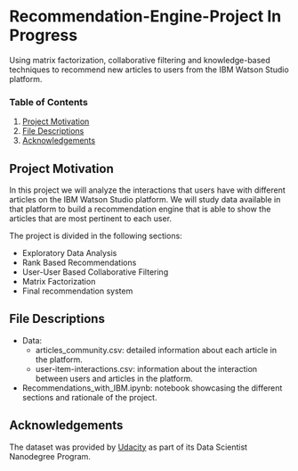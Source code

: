 # Recommendation-Engine-Project In Progress
Using matrix factorization, collaborative filtering and knowledge-based techniques to recommend new articles to users from the IBM Watson Studio platform.

### Table of Contents

1. [Project Motivation](#motivation)
2. [File Descriptions](#files)
3. [Acknowledgements](#acknowledgements)

## Project Motivation <a name="motivation"></a>

In this project we will analyze the interactions that users have with different articles on the IBM Watson Studio platform. 
We will study data available in that platform to build a recommendation engine that is able to show the articles that are most pertinent to each user.

The project is divided in the following sections:
- Exploratory Data Analysis
- Rank Based Recommendations
- User-User Based Collaborative Filtering
- Matrix Factorization
- Final recommendation system

## File Descriptions <a name="files"></a>
- Data:
  - articles_community.csv: detailed information about each article in the platform.
  - user-item-interactions.csv: information about the interaction between users and articles in the platform.
- Recommendations_with_IBM.ipynb: notebook showcasing the different sections and rationale of the project.


## Acknowledgements <a name="acknowledgements"></a>
The dataset was provided by [Udacity](https://www.udacity.com/) as part of its Data Scientist Nanodegree Program.
